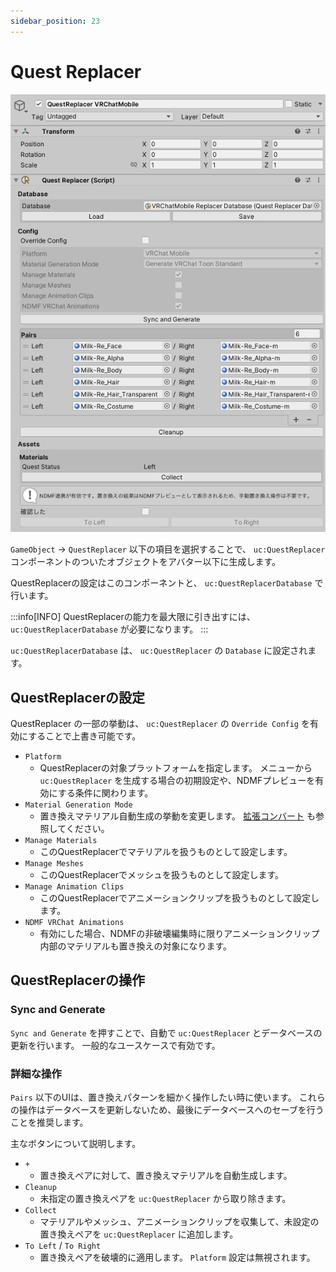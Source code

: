 ```yaml
---
sidebar_position: 23
---
```


# Quest Replacer

![QuestReplacer](img/quest_replacer.png)

`GameObject` → `QuestReplacer` 以下の項目を選択することで、 `uc:QuestReplacer` コンポーネントのついたオブジェクトをアバター以下に生成します。

QuestReplacerの設定はこのコンポーネントと、 `uc:QuestReplacerDatabase` で行います。

:::info[INFO]
QuestReplacerの能力を最大限に引き出すには、 `uc:QuestReplacerDatabase` が必要になります。
:::

`uc:QuestReplacerDatabase` は、 `uc:QuestReplacer` の `Database` に設定されます。

## QuestReplacerの設定

QuestReplacer の一部の挙動は、 `uc:QuestReplacer` の `Override Config` を有効にすることで上書き可能です。

- `Platform`
  - QuestReplacerの対象プラットフォームを指定します。
    メニューから `uc:QuestReplacer` を生成する場合の初期設定や、NDMFプレビューを有効にする条件に関わります。 
- `Material Generation Mode`
  - 置き換えマテリアル自動生成の挙動を変更します。
    [拡張コンバート](ext_convert.md) も参照してください。 
- `Manage Materials`
  - このQuestReplacerでマテリアルを扱うものとして設定します。
- `Manage Meshes`
  - このQuestReplacerでメッシュを扱うものとして設定します。
- `Manage Animation Clips`
  - このQuestReplacerでアニメーションクリップを扱うものとして設定します。
- `NDMF VRChat Animations`
  - 有効にした場合、NDMFの非破壊編集時に限りアニメーションクリップ内部のマテリアルも置き換えの対象になります。

## QuestReplacerの操作

### Sync and Generate

`Sync and Generate` を押すことで、自動で `uc:QuestReplacer` とデータベースの更新を行います。
一般的なユースケースで有効です。

### 詳細な操作

`Pairs` 以下のUIは、置き換えパターンを細かく操作したい時に使います。
これらの操作はデータベースを更新しないため、最後にデータベースへのセーブを行うことを推奨します。

主なボタンについて説明します。

- `+`
  - 置き換えペアに対して、置き換えマテリアルを自動生成します。
- `Cleanup`
  - 未指定の置き換えペアを `uc:QuestReplacer` から取り除きます。
- `Collect`
  - マテリアルやメッシュ、アニメーションクリップを収集して、未設定の置き換えペアを `uc:QuestReplacer` に追加します。
- `To Left` / `To Right`
  - 置き換えペアを破壊的に適用します。 `Platform` 設定は無視されます。
